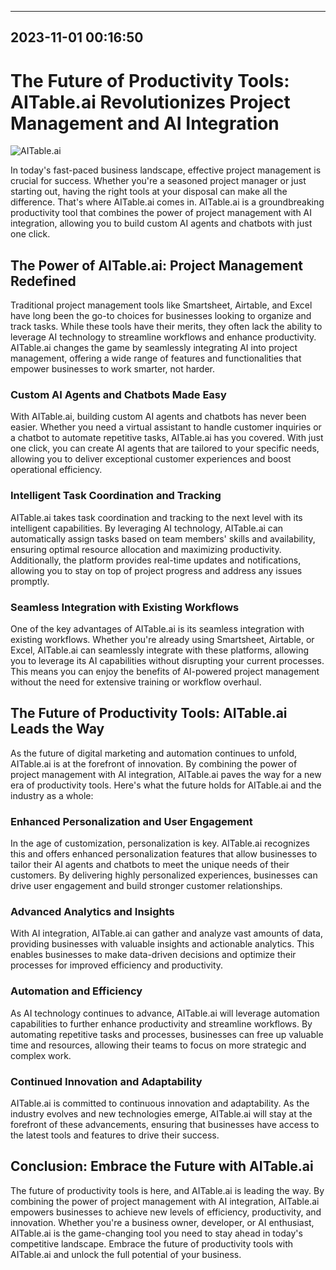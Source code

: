 

---------------------------------------------
2023-11-01 00:16:50
---------------------------------------------

# The Future of Productivity Tools: AITable.ai Revolutionizes Project Management and AI Integration

![AITable.ai](https://www.example.com/aitable_banner.jpg)

In today's fast-paced business landscape, effective project management is crucial for success. Whether you're a seasoned project manager or just starting out, having the right tools at your disposal can make all the difference. That's where AITable.ai comes in. AITable.ai is a groundbreaking productivity tool that combines the power of project management with AI integration, allowing you to build custom AI agents and chatbots with just one click.

## The Power of AITable.ai: Project Management Redefined

Traditional project management tools like Smartsheet, Airtable, and Excel have long been the go-to choices for businesses looking to organize and track tasks. While these tools have their merits, they often lack the ability to leverage AI technology to streamline workflows and enhance productivity. AITable.ai changes the game by seamlessly integrating AI into project management, offering a wide range of features and functionalities that empower businesses to work smarter, not harder.

### Custom AI Agents and Chatbots Made Easy

With AITable.ai, building custom AI agents and chatbots has never been easier. Whether you need a virtual assistant to handle customer inquiries or a chatbot to automate repetitive tasks, AITable.ai has you covered. With just one click, you can create AI agents that are tailored to your specific needs, allowing you to deliver exceptional customer experiences and boost operational efficiency.

### Intelligent Task Coordination and Tracking

AITable.ai takes task coordination and tracking to the next level with its intelligent capabilities. By leveraging AI technology, AITable.ai can automatically assign tasks based on team members' skills and availability, ensuring optimal resource allocation and maximizing productivity. Additionally, the platform provides real-time updates and notifications, allowing you to stay on top of project progress and address any issues promptly.

### Seamless Integration with Existing Workflows

One of the key advantages of AITable.ai is its seamless integration with existing workflows. Whether you're already using Smartsheet, Airtable, or Excel, AITable.ai can seamlessly integrate with these platforms, allowing you to leverage its AI capabilities without disrupting your current processes. This means you can enjoy the benefits of AI-powered project management without the need for extensive training or workflow overhaul.

## The Future of Productivity Tools: AITable.ai Leads the Way

As the future of digital marketing and automation continues to unfold, AITable.ai is at the forefront of innovation. By combining the power of project management with AI integration, AITable.ai paves the way for a new era of productivity tools. Here's what the future holds for AITable.ai and the industry as a whole:

### Enhanced Personalization and User Engagement

In the age of customization, personalization is key. AITable.ai recognizes this and offers enhanced personalization features that allow businesses to tailor their AI agents and chatbots to meet the unique needs of their customers. By delivering highly personalized experiences, businesses can drive user engagement and build stronger customer relationships.

### Advanced Analytics and Insights

With AI integration, AITable.ai can gather and analyze vast amounts of data, providing businesses with valuable insights and actionable analytics. This enables businesses to make data-driven decisions and optimize their processes for improved efficiency and productivity.

### Automation and Efficiency

As AI technology continues to advance, AITable.ai will leverage automation capabilities to further enhance productivity and streamline workflows. By automating repetitive tasks and processes, businesses can free up valuable time and resources, allowing their teams to focus on more strategic and complex work.

### Continued Innovation and Adaptability

AITable.ai is committed to continuous innovation and adaptability. As the industry evolves and new technologies emerge, AITable.ai will stay at the forefront of these advancements, ensuring that businesses have access to the latest tools and features to drive their success.

## Conclusion: Embrace the Future with AITable.ai

The future of productivity tools is here, and AITable.ai is leading the way. By combining the power of project management with AI integration, AITable.ai empowers businesses to achieve new levels of efficiency, productivity, and innovation. Whether you're a business owner, developer, or AI enthusiast, AITable.ai is the game-changing tool you need to stay ahead in today's competitive landscape. Embrace the future of productivity tools with AITable.ai and unlock the full potential of your business.